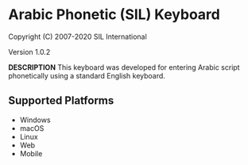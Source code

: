 # Arabic Phonetic (SIL) Keyboard

Copyright (C) 2007-2020 SIL International

Version 1.0.2

__DESCRIPTION__
This keyboard was developed for entering Arabic script phonetically using a standard English keyboard.

## Supported Platforms
 * Windows
 * macOS
 * Linux
 * Web
 * Mobile
